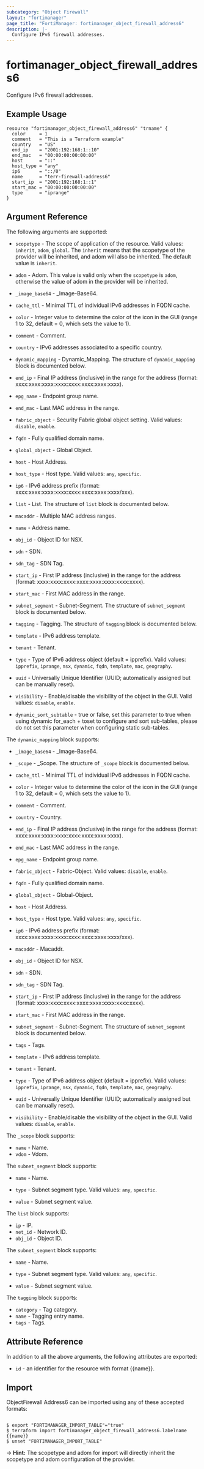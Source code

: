 ```yaml
---
subcategory: "Object Firewall"
layout: "fortimanager"
page_title: "FortiManager: fortimanager_object_firewall_address6"
description: |-
  Configure IPv6 firewall addresses.
---
```


# fortimanager_object_firewall_address6
Configure IPv6 firewall addresses.

## Example Usage

```hcl
resource "fortimanager_object_firewall_address6" "trname" {
  color     = 1
  comment   = "This is a Terraform example"
  country   = "US"
  end_ip    = "2001:192:168:1::10"
  end_mac   = "00:00:00:00:00:00"
  host      = "::"
  host_type = "any"
  ip6       = "::/0"
  name      = "terr-firewall-address6"
  start_ip  = "2001:192:168:1::1"
  start_mac = "00:00:00:00:00:00"
  type      = "iprange"
}
```

## Argument Reference


The following arguments are supported:

* `scopetype` - The scope of application of the resource. Valid values: `inherit`, `adom`, `global`. The `inherit` means that the scopetype of the provider will be inherited, and adom will also be inherited. The default value is `inherit`.
* `adom` - Adom. This value is valid only when the `scopetype` is `adom`, otherwise the value of adom in the provider will be inherited.

* `_image_base64` - _Image-Base64.
* `cache_ttl` - Minimal TTL of individual IPv6 addresses in FQDN cache.
* `color` - Integer value to determine the color of the icon in the GUI (range 1 to 32, default = 0, which sets the value to 1).
* `comment` - Comment.
* `country` - IPv6 addresses associated to a specific country.
* `dynamic_mapping` - Dynamic_Mapping. The structure of `dynamic_mapping` block is documented below.
* `end_ip` - Final IP address (inclusive) in the range for the address (format: xxxx:xxxx:xxxx:xxxx:xxxx:xxxx:xxxx:xxxx).
* `epg_name` - Endpoint group name.
* `end_mac` - Last MAC address in the range.
* `fabric_object` - Security Fabric global object setting. Valid values: `disable`, `enable`.

* `fqdn` - Fully qualified domain name.
* `global_object` - Global Object.
* `host` - Host Address.
* `host_type` - Host type. Valid values: `any`, `specific`.

* `ip6` - IPv6 address prefix (format: xxxx:xxxx:xxxx:xxxx:xxxx:xxxx:xxxx:xxxx/xxx).
* `list` - List. The structure of `list` block is documented below.
* `macaddr` - Multiple MAC address ranges.
* `name` - Address name.
* `obj_id` - Object ID for NSX.
* `sdn` - SDN.
* `sdn_tag` - SDN Tag.
* `start_ip` - First IP address (inclusive) in the range for the address (format: xxxx:xxxx:xxxx:xxxx:xxxx:xxxx:xxxx:xxxx).
* `start_mac` - First MAC address in the range.
* `subnet_segment` - Subnet-Segment. The structure of `subnet_segment` block is documented below.
* `tagging` - Tagging. The structure of `tagging` block is documented below.
* `template` - IPv6 address template.
* `tenant` - Tenant.
* `type` - Type of IPv6 address object (default = ipprefix). Valid values: `ipprefix`, `iprange`, `nsx`, `dynamic`, `fqdn`, `template`, `mac`, `geography`.

* `uuid` - Universally Unique Identifier (UUID; automatically assigned but can be manually reset).
* `visibility` - Enable/disable the visibility of the object in the GUI. Valid values: `disable`, `enable`.

* `dynamic_sort_subtable` - true or false, set this parameter to true when using dynamic for_each + toset to configure and sort sub-tables, please do not set this parameter when configuring static sub-tables.

The `dynamic_mapping` block supports:

* `_image_base64` - _Image-Base64.
* `_scope` - _Scope. The structure of `_scope` block is documented below.
* `cache_ttl` - Minimal TTL of individual IPv6 addresses in FQDN cache.
* `color` - Integer value to determine the color of the icon in the GUI (range 1 to 32, default = 0, which sets the value to 1).
* `comment` - Comment.
* `country` - Country.
* `end_ip` - Final IP address (inclusive) in the range for the address (format: xxxx:xxxx:xxxx:xxxx:xxxx:xxxx:xxxx:xxxx).
* `end_mac` - Last MAC address in the range.
* `epg_name` - Endpoint group name.
* `fabric_object` - Fabric-Object. Valid values: `disable`, `enable`.

* `fqdn` - Fully qualified domain name.
* `global_object` - Global-Object.
* `host` - Host Address.
* `host_type` - Host type. Valid values: `any`, `specific`.

* `ip6` - IPv6 address prefix (format: xxxx:xxxx:xxxx:xxxx:xxxx:xxxx:xxxx:xxxx/xxx).
* `macaddr` - Macaddr.
* `obj_id` - Object ID for NSX.
* `sdn` - SDN.
* `sdn_tag` - SDN Tag.
* `start_ip` - First IP address (inclusive) in the range for the address (format: xxxx:xxxx:xxxx:xxxx:xxxx:xxxx:xxxx:xxxx).
* `start_mac` - First MAC address in the range.
* `subnet_segment` - Subnet-Segment. The structure of `subnet_segment` block is documented below.
* `tags` - Tags.
* `template` - IPv6 address template.
* `tenant` - Tenant.
* `type` - Type of IPv6 address object (default = ipprefix). Valid values: `ipprefix`, `iprange`, `nsx`, `dynamic`, `fqdn`, `template`, `mac`, `geography`.

* `uuid` - Universally Unique Identifier (UUID; automatically assigned but can be manually reset).
* `visibility` - Enable/disable the visibility of the object in the GUI. Valid values: `disable`, `enable`.


The `_scope` block supports:

* `name` - Name.
* `vdom` - Vdom.

The `subnet_segment` block supports:

* `name` - Name.
* `type` - Subnet segment type. Valid values: `any`, `specific`.

* `value` - Subnet segment value.

The `list` block supports:

* `ip` - IP.
* `net_id` - Network ID.
* `obj_id` - Object ID.

The `subnet_segment` block supports:

* `name` - Name.
* `type` - Subnet segment type. Valid values: `any`, `specific`.

* `value` - Subnet segment value.

The `tagging` block supports:

* `category` - Tag category.
* `name` - Tagging entry name.
* `tags` - Tags.


## Attribute Reference

In addition to all the above arguments, the following attributes are exported:
* `id` - an identifier for the resource with format {{name}}.

## Import

ObjectFirewall Address6 can be imported using any of these accepted formats:
```

$ export "FORTIMANAGER_IMPORT_TABLE"="true"
$ terraform import fortimanager_object_firewall_address6.labelname {{name}}
$ unset "FORTIMANAGER_IMPORT_TABLE"
```
-> **Hint:** The scopetype and adom for import will directly inherit the scopetype and adom configuration of the provider.
